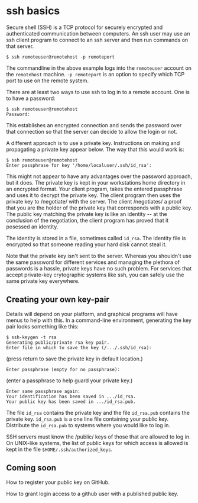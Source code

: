 # ssh basics

Secure shell (SSH) is a TCP protocol for securely encrypted and authenticated
communication between computers.  An ssh user may use an ssh client program
to connect to an ssh server and then run commands on that server.

    $ ssh remoteuser@remotehost -p remoteport

The commandline in the above example logs into the `remoteuser` account on the
`remotehost` machine.  `-p remoteport` is an option to specify which TCP port
to use on the remote system.

There are at least two ways to use ssh to log in to a remote account.  One
is to have a password:

    $ ssh remoteuser@remotehost
    Password:

This establishes an encrypted connection and sends the password over that 
connection so that the server can decide to allow the login or not.

A different approach is to use a private key.  Instructions on making and
propagating a private key appear below.  The way that this would work is:

    $ ssh remoteuser@remotehost
    Enter passphrase for key '/home/localuser/.ssh/id_rsa':

This might not appear to have any advantages over the password approach, but
it does.  The private key is kept in your workstations home directory in an
encrypted format.  Your client program, takes the entered passphrase and uses
it to decrypt the private key.  The client program then uses the private key
to /negotiate/ with the server.  The client /negotiates/ a proof that you are
the holder of the private key that corresponds with a public key.  The
public key matching the private key is like an identity -- at the conclusion
of the negotiation, the client program has proved that it posessed an identity.

The identity is stored in a file, sometimes called `id_rsa`.  The identity file
is encrypted so that someone reading your hard disk cannot steal it.

Note that the private key isn't sent to the server.  Whereas you shouldn't
use the same password for different services and managing the plethora of
passwords is a hassle, private keys have no such problem.  For services
that accept private-key crytographic systems like ssh, you can safely
use the same private key everywhere.

## Creating your own key-pair

Details will depend on your platform, and graphical programs will have menus
to help with this.  In a command-line environment, generating the key pair
looks something like this:

    $ ssh-keygen -t rsa 
    Generating public/private rsa key pair.
    Enter file in which to save the key (/.../.ssh/id_rsa):

(press return to save the private key in default location.)

    Enter passphrase (empty for no passphrase):

(enter a passphrase to help guard your private key.)

    Enter same passphrase again:
    Your identification has been saved in .../id_rsa.
    Your public key has been saved in .../id_rsa.pub.

The file `id_rsa` contains the private key and the file `id_rsa.pub` contains
the private key.  `id_rsa.pub` is a one line file containing your public key.
Distribute the `id_rsa.pub` to systems where you would like to log in.

SSH servers must know the /public/ keys of those that are allowed to
log in.  On UNIX-like systems, the list of public keys for which access
is allowed is kept in the file `$HOME/.ssh/authorized_keys`.

## Coming soon

How to register your public key on GitHub.

How to grant login access to a github user with a published public key.
